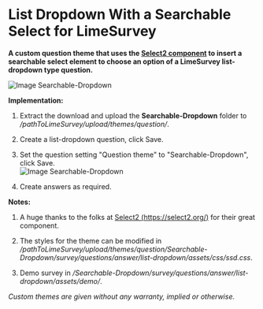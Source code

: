 # List Dropdown With a Searchable Select for LimeSurvey
**A custom question theme that uses the [Select2 component](https://select2.org/) to insert a searchable select element to choose an option of a LimeSurvey list-dropdown type question.**

![Image Searchable-Dropdown](/Searchable-Dropdown/survey/questions/answer/list-dropdown/assets/images/ssd_1.png)

**Implementation:**

1) Extract the download and upload the **Searchable-Dropdown** folder to */pathToLimeSurvey/upload/themes/question/*.

2) Create a list-dropdown question, click Save.

3) Set the question setting "Question theme" to "Searchable-Dropdown", click Save.  
![Image Searchable-Dropdown](/Searchable-Dropdown/survey/questions/answer/list-dropdown/assets/images/ssd_2.png)

4) Create answers as required.

**Notes:**

1) A huge thanks to the folks at [Select2 (https://select2.org/)](https://select2.org/) for their great component.

2) The styles for the theme can be modified in */pathToLimeSurvey/upload/themes/question/Searchable-Dropdown/survey/questions/answer/list-dropdown/assets/css/ssd.css*.

4) Demo survey in */Searchable-Dropdown/survey/questions/answer/list-dropdown/assets/demo/*.
    
    
*Custom themes are given without any warranty, implied or otherwise.*
